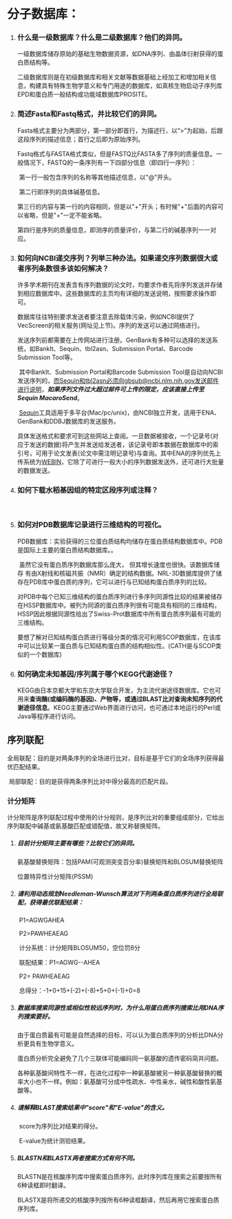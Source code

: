 # 分子数据库：

1. ### 什么是一级数据库？什么是二级数据库？他们的异同。

   ​	一级数据库储存原始的基础生物数据资源，如DNA序列、由晶体衍射获得的蛋白质结构等。

   ​	二级数据库则是在初级数据库和相关文献等数据基础上经加工和增加相关信息，构建具有特殊生物学意义和专门用途的数据库，如真核生物启动子序列库EPD和蛋白质一般结构或功能域数据库PROSITE。

2. ### 简述Fasta和Fastq格式，并比较它们的异同。

   ​	Fasta格式主要分为两部分，第一部分即首行，为描述行，以“>”为起始，后跟这段序列的描述信息；首行之后即为原始序列。

   ​	Fastq格式与FASTA格式类似，但是FASTQ比FASTA多了序列的质量信息。一般情况下，FASTQ的一条序列有一下四部分信息（即四行一序列）：

   ​	第一行一般包含序列的名称等其他描述信息，以"@"开头。

   ​	第二行即序列的具体碱基信息。

   ​	第三行的内容与第一行的内容相同，但是以"+"开头；有时候"+"后面的内容可以省略，但是"+"一定不能省略。

   ​	第四行是序列的质量信息，即测序的质量评价，与第二行的碱基序列一一对应。

3. ### 如何向NCBI递交序列？列举三种办法。如果递交序列数据很大或者序列条数很多该如何解决？

   ​	许多学术期刊在发表含有序列数据的论文时，均要求作者先将序列发送并存储到相应数据库中。这些数据库的主页均有详细的发送说明，按照要求操作即可。

   ​	数据库往往特别要求发送者要注意去除载体污染，例如NCBI提供了VecScreen的相关服务(网址见上节)。序列的发送可以通过网络进行。

   ​	发送序列前都需要在上传网站进行注册。GenBank有多种可以选择的发送系统，如BankIt、Sequin、tbl2asn、Submission Portal、Barcode Submission Tool等。

   ​	其中BankIt、Submission Portal和Barcode Submission Tool是自动向NCBI发送序列的，而Sequin和tbl2asn必须向gbsub@ncbi.nlm.nih.gov发送邮件进行说明，***如果序列文件过大超过邮件可上传的限定，应该直接上传至Sequin MacaroSend***。

   ​         [Sequin](http://www.ncbi.nlm.nih.gov/Sequin/index.html)工具适用于多平台(Mac/pc/unix)，由NCBI独立开发，适用于ENA、GenBank和DDBJ数据库的发送服务。

   ​	具体发送格式和要求可到这些网站上查阅。一旦数据被接收，一个记录号(对应于发送的数据)将产生并发送给发送者，该记录号即本数据在数据库中的索引号，可用于论文发表(论文中需注明记录号)与查询。其中ENA的序列优先上传系统为[WEBIN](http://www.ebi.ac.uk/ena/submit)，它除了可进行一般大小的序列数据发送外，还可进行大批量的数据发送。

4. ### 如何下载水稻基因组的特定区段序列或注释？

   ​	

5. ### 如何对PDB数据库记录进行三维结构的可视化。

   ​	PDB数据库：实验获得的三位蛋白质结构均储存在蛋白质结构数据库中。PDB是国际上主要的蛋白质结构数据库。。

   ​	虽然它没有蛋白质序列数据库那么庞大， 但其增长速度也很快。该数据库储存 有由X射线和核磁共振（NMR）确定的结构数据。NRL-3D数据库提供了储存在PDB库中蛋白质的序列，它可以进行与已知结构蛋白质序列的比较。

   ​	对PDB中每个已知三维结构的蛋白质序列进行多序列同源性比较的结果被储存在HSSP数据库中。被列为同源的蛋白质序列很有可能具有相同的三维结构，HSSP因此根据同源性给出了Swiss-Prot数据库中所有蛋白质序列最有可能的三维结构。

   ​	要想了解对已知结构蛋白质进行等级分类的情况可利用SCOP数据库，在该库中可以比较某一蛋白质与已知结构蛋白质的结构相似性。(CATH是与SCOP类似的一个数据库)

6. ### 如何确定未知基因/序列属于哪个KEGG代谢途径？

   ​	KEGG由日本京都大学和东京大学联合开发，为主流代谢途径数据库。它也可用来**查询酶(或编码酶的基因)、产物等，或通过BLAST比对查询未知序列的代谢途径信息**。KEGG主要通过Web界面进行访问，也可通过本地运行的Perl或Java等程序进行访问。



## 序列联配

​	全局联配：目的是对两条序列的全场进行比对，目标是基于它们的全场序列获得最优匹配结果。

​	局部联配：目的是获得两条序列比对中得分最高的匹配片段。

### 	计分矩阵

​	计分矩阵是序列联配过程中使用的计分规则，是序列比对的重要组成部分，它给出序列联配中碱基或氨基酸匹配或错配值，故又称替换矩阵。



1. ##### 目前计分矩阵主要有哪些？比较它们的异同。 

   氨基酸替换矩阵：包括PAM(可观测突变百分率)替换矩阵和BLOSUM替换矩阵

   位置特异性计分矩阵(PSSM)

2. ##### 请利用动态规划Needleman-Wunsch算法对下列两条蛋白质序列进行全局联配，获得最优联配结果：

   ​		P1=AGWGAHEA

   ​		P2=PAWHEAEAG

   ​		计分系统：计分矩阵BLOSUM50，空位罚8分

   ​		联配结果：P1=AGWG--AHEA

   ​				   P2= PAWHEAEAG      

   ​		总得分：-1+0+15+(-2)+(-8)+5+0+(-1)+0=8

3. ##### 数据库搜索同源性或相似性较远序列时，为什么用蛋白质序列搜索比用DNA序列搜索要好。

   ​	由于蛋白质最有可能是自然选择的目标，可以认为蛋白质序列的分析比DNA分析更具有生物学意义。

   ​	蛋白质分析完全避免了几个三联体可能编码同一氨基酸的遗传密码简并问题。

   ​	各种氨基酸间特性不一样，在进化过程中一种氨基酸被另一种氨基酸替换的概率大小也不一样。例如：氨基酸可分成中性疏水、中性亲水，碱性和酸性氨基酸等。

4. ##### 请解释BLAST搜索结果中"score"和"E-value"的含义。

   ​	score为序列比对结果的得分。

   ​	E-value为统计测验结果。

5. ##### BLASTN和BLASTX两者搜索方式有何不同。

   ​	BLASTN是在核酸序列库中搜索蛋白质序列，此时序列库在搜索之前要按所有6种读框即时翻译。

   ​	BLASTX是将所递交的核酸序列按所有6种读框翻译，然后再用它搜索蛋白质序列库。